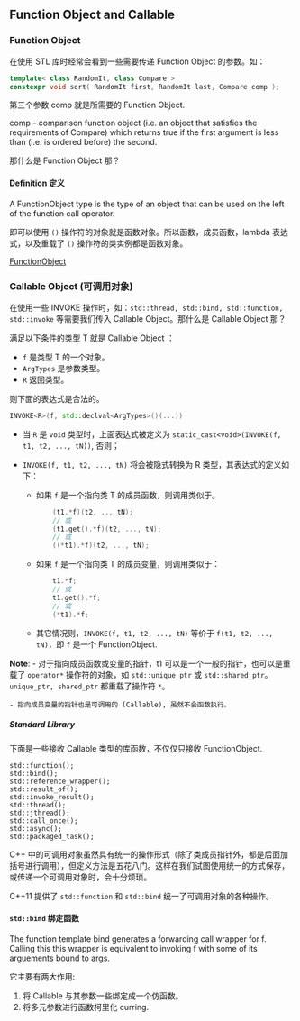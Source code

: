 ## Function Object and Callable

### Function Object

在使用 STL 库时经常会看到一些需要传递 Function Object 的参数。如：

```c++
template< class RandomIt, class Compare >
constexpr void sort( RandomIt first, RandomIt last, Compare comp );
```
第三个参数  comp 就是所需要的 Function Object.

comp	-	comparison function object (i.e. an object that satisfies the requirements of Compare) which returns true if the first argument is less than (i.e. is ordered before) the second.

那什么是 Function Object 那？

#### Definition 定义

A FunctionObject type is the type of an object that can be used on the left of the function call operator.

即可以使用 `()` 操作符的对象就是函数对象。所以函数，成员函数，lambda 表达式，以及重载了 `()` 操作符的类实例都是函数对象。

[FunctionObject](https://en.cppreference.com/w/cpp/named_req/FunctionObject)

### Callable Object (可调用对象)

在使用一些 INVOKE 操作时，如：`std::thread, std::bind, std::function, std::invoke` 等需要我们传入 Callable Object。那什么是 Callable Object 那？

满足以下条件的类型 T 就是 Callable Object ：

- `f` 是类型 T 的一个对象。
- `ArgTypes` 是参数类型。
- `R` 返回类型。

则下面的表达式是合法的。

```c++
INVOKE<R>(f, std::declval<ArgTypes>()(...))
```

- 当 `R` 是 `void` 类型时，上面表达式被定义为 `static_cast<void>(INVOKE(f, t1, t2, ..., tN))`, 否则；
- `INVOKE(f, t1, t2, ..., tN)` 将会被隐式转换为 R 类型，其表达式的定义如下：

    - 如果 `f` 是一个指向类 T 的成员函数，则调用类似于。
        ```c++
            (t1.*f)(t2, .., tN);
            // 或
            (t1.get().*f)(t2, ..., tN);
            // 或
            ((*t1).*f)(t2, ..., tN);
        ```
    - 如果 `f` 是一个指向类 T 的成员变量，则调用类似于：
        ```c++
            t1.*f;
            // 或
            t1.get().*f;
            // 或
            (*t1).*f;
        ```

    - 其它情况则，`INVOKE(f, t1, t2, ..., tN)` 等价于 `f(t1, t2, ..., tN)`，即 `f` 是一个 FunctionObject.

**Note**:
    - 对于指向成员函数或变量的指针，t1 可以是一个一般的指针，也可以是重载了 `operator*` 操作符的对象，如 `std::unique_ptr` 或 `std::shared_ptr`。`unique_ptr, shared_ptr` 都重载了操作符 `*`。

    - 指向成员变量的指针也是可调用的 (Callable), 虽然不会函数执行。

##### Standard Library

下面是一些接收 Callable 类型的库函数，不仅仅只接收 FunctionObject.

```
std::function();
std::bind();
std::reference_wrapper();
std::result_of();
std::invoke_result();
std::thread();
std::jthread();
std::call_once();
std::async();
std::packaged_task();
```

C++ 中的可调用对象虽然具有统一的操作形式（除了类成员指针外，都是后面加括号进行调用），但定义方法是五花八门。这样在我们试图使用统一的方式保存，或传递一个可调用对象时，会十分烦琐。

C++11 提供了 `std::function` 和 `std::bind` 统一了可调用对象的各种操作。

#### `std::bind` 绑定函数

The function template bind generates a forwarding call wrapper for f. Calling this this wrapper is equivalent to invoking f with some of its arguements bound to args.

它主要有两大作用:

1. 将 Callable 与其参数一些绑定成一个仿函数。
2. 将多元参数进行函数柯里化 curring.
